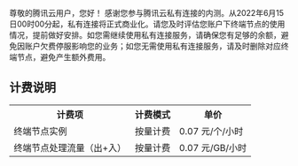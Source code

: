 尊敬的腾讯云用户，您好！
感谢您参与腾讯云私有连接的内测。从2022年6月15日00时00分起，私有连接将正式商业化。请您及时评估您账户下终端节点的使用情况，提前做好安排。如您需继续使用私有连接服务，请确保您有足够的余额，避免因账户欠费停服影响您的业务；如您无需使用私有连接服务，请及时删除对应终端节点，避免产生额外费用。


## 计费说明
<table>
<tr>
<th>计费项</th>
<th>计费模式</th>
<th>单价</th>
</tr>
<tr>
<td>终端节点实例</td>
<td>按量计费</td>
<td>0.07 元/个/小时</td>
</tr>
<tr>
<td>终端节点处理流量（出+入）</td>
<td> 按量计费</td>
<td>0.07 元/GB/小时</td>
</tr>
</table>



